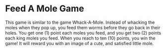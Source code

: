# Feed A Mole Game

This game is similar to the game Whack-A-Mole. Instead of whacking the moles when they pop up, you feed them worms before they go back in their holes. You get one (1) point each moles you feed, and you get two (2) points each king moles you feed. When you reach to ten (10) points, you win the game! It will reward you with an image of a cute, and satisfied little mole.
